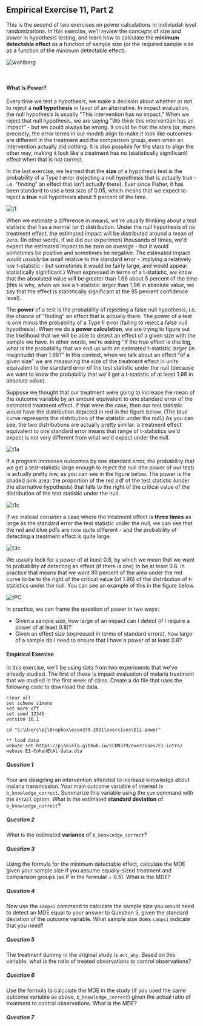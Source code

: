 ## Empirical Exercise 11, Part 2

This is the second of two exercises on power calculations in indiviudal-level randomizations. In this exercise, we'll review the concepts of size and power 
in hypothesis testing, and learn how to calculate the **minimum detectable effect** as a function of sample size 
(or the required sample size as a function of the minimum detectable effect).

![wahlberg](https://pjakiela.github.io/ECON379/exercises/E11-power/wahlberg-SM.jpg)

<br>

#### What Is Power?

Every time we test a hypothesis, we make a decision about whether or not to reject a 
**null hypothesis** in favor of an alternative.  In impact evaluation, the null hypothesis is 
usually "This intervention has no impact."  When we reject that null hypothesis, we are saying 
"We think this intervention has an impact" - but we could always be wrong.  It could be that 
the stars (or, more precisely, the error terms in our model) align to make it look like 
outcomes are different in the treatment and the comparison group, even when an intervention 
actually did nothing.  It is also possible for the stars to align the other way, making it 
look like a treatment has no (statistically significant) effect when that is not correct.  

In the last exercise, we learned that the **size** of a hypothesis test 
is the probability of a Type I error (rejecting a null hypothesis that is actually true - i.e. "finding" 
an effect that isn't actually there).  Ever since Fisher, it has been standard to use a test size of 
0.05, which means that we expect to reject a **true** null hypothesis about 5 percent of the time.  

![t1](https://pjakiela.github.io/ECON379/exercises/E11-power/f-testsize0.png)

When we estimate a difference in means, we're usually thinking about a test statistic that has a normal (or t) 
distribution.  Under the null hypothesis of no treatment effect, the estimated impact will be distributed 
around a mean of zero.  (In other words, if we did our experiment thousands of times, we'd expect the 
estimated impact to be zero _on average_ - but it would sometimes be positive and sometimes be negative. The 
estimated impact would _usually_ be small relative to the standard error - implying a relatively low 
t-statistic - but sometimes it would be fairly large, and would appear statistically significant.)  When 
expressed in terms of a t-statistic, we know that the absoluted value will be 
greater than 1.96 about 5 percent of the time (this is why, when we see a t-statistic larger than 1.96 in absolute 
value, we say that the effect is statistically significant at the 95 percent confidence level).  

The **power** of a test is the probability of rejecting a false null hypothesis, i.e. the chance 
of "finding" an effect that is actually there.  The power of a test is one minus the probability 
of a Type II error (failing to reject a false null hypothesis).  When we do a **power calculation**, 
we are trying to figure out the likelihood that we will be able to detect an effect of a given size 
with the sample we have.  In other words, we're asking "If the true effect is _this_ big, what is the 
probability that we end up with an estimated t-statistic larger (in magnitude) than 1.96?"  In this context, 
when we talk about an effect "of a given size" we are measuring the size of the treatment effect in 
units equivalent to the standard error of the test statistic under the null (because we want to know 
the probability that we'll get a t-statistic of at least 1.96 in absolute value).

Suppose we thought that our treatment were going to increase the mean of the outcome variable by 
an amount equivalent to one standard error of the estimated treatment effect.  If that were the case, 
then our test statistic would have the distribution depicted in red in the figure below.  (The blue 
curve represents the distribution of the statistic under the null.)  As you can see, 
the two distributions are actually pretty similar:  a treatment effect equivalent to one standard error 
means that range of t-statistics we'd expect is not very different from what we'd expect under the null.

![t1a](https://pjakiela.github.io/ECON379/exercises/E11-power/f-testsize1a.png)

If a program increases outcomes by one standard error, the probability that we get a test-statistic 
large enough to reject the null (the power of our test) is actually pretty low, as you can see in 
the figure below.  The power is the shaded pink area:  the proportion of the red pdf of the test statistic 
(under the alternative hypothesis) that falls to the right of the critical value of the distribution 
of the test statistic under the null.

![t1c](https://pjakiela.github.io/ECON379/exercises/E11-power/f-testsize1c.png)

If we instead consider a case where the treatment effect is **three times** as large as the 
standard error the test statistic under the null, we can see that the red and blue pdfs are now quite different - 
and the probability of detecting a treatment effect is quite large.

![t3c](https://pjakiela.github.io/ECON379/exercises/E11-power/f-testsize3c.png)

We usually look for a power of at least 0.8, by which we mean that we want to probability 
of detecting an effect (if there is one) to be at least 0.8.  In practice that means that 
we want 80 percent of the area under the red curve to be to the right of the critical value 
(of 1.96) of the distribution of t-statistics under the null.  You can see an example of this 
in the figure below.  

![tPC](https://pjakiela.github.io/ECON379/exercises/E11-power/f-testsizePC.png)

In practice, we can frame the question of power in two ways:

- Given a sample size, how large of an impact can I detect (if I require a power of at least 0.8)?
- Given an effect size (expressed in terms of standard errors), how large of a sample do I need to ensure that I have a power of at least 0.8?


#### Empirical Exercise

In this exercise, we'll be using data from two experiments that we've already studied.  The first of these is 
impact evaluation of malaria treatment that we studied in the first week of class.  Create a do file that 
uses the following code to download the data.

```
clear all 
set scheme s1mono 
set more off
set seed 12345
version 16.1

cd "C:\Users\pj\Dropbox\econ379-2021\exercises\E11-power"

** load data 
webuse set https://pjakiela.github.io/ECON379/exercises/E1-intro/
webuse E1-CohenEtAl-data.dta
```

##### Question 1

Your are designing an intervention intended to increase knowledge about malaria transmission.  Your 
main outcome variable of interest is `b_knowledge_correct`.  Summarize this variable using 
the `sum` command with the `detail` option.  What is the estimated **standard deviation** of 
`b_knowledge_correct`?

##### Question 2

What is the estimated **variance** of `b_knowledge_correct`?

##### Question 3

Using the formula for the minimum detectable effect, calculate the MDE given your sample size 
if you assume equally-sized treatment and comparison groups (so P in the formulat = 0.5).  What 
is the MDE?

##### Question 4 

Now use the `sampsi` command to calculate the sample size you would need to detect an MDE equal 
to your answer to Question 3, given the standard deviation of the outcome variable.  What sample 
size does `sampsi` indicate that you need?

##### Question 5

The treatment dummy in the original study is `act_any`.  Based on this variable, what is the ratio 
of treated obesrvations to control observations?  

##### Question 6

Use the formula to calculate the MDE in the study (if you used the same outcome variable as above, 
`b_knowledge_correct`) given the actual ratio of treatment to control observations.  What is the MDE?

##### Question 7




